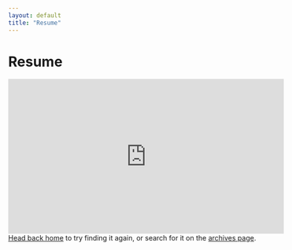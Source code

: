 ```yaml
---
layout: default
title: "Resume"
---
```


<div class="page">
  <h1 class="page-title">Resume</h1>
  <iframe width="560" height="315" src="https://github.com/riadafridishibly/riadafridishibly.github.io/blob/main/shibly_resume.pdf" frameborder="0" allowfullscreen></iframe>
  <a href="{{ site.baseurl }}/">Head back home</a> to try finding it again, or search for it on the <a href="{{ site.baseurl }}/menu/writing.html">archives page</a>.</p>
</div>

